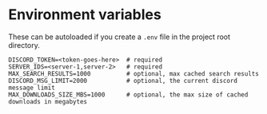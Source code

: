 # Environment variables

These can be autoloaded if you create a `.env` file in the project root directory.

```env
DISCORD_TOKEN=<token-goes-here>  # required
SERVER_IDS=<server-1,server-2>   # required
MAX_SEARCH_RESULTS=1000          # optional, max cached search results
DISCORD_MSG_LIMIT=2000           # optional, the current discord message limit
MAX_DOWNLOADS_SIZE_MBS=1000      # optional, the max size of cached downloads in megabytes
```
